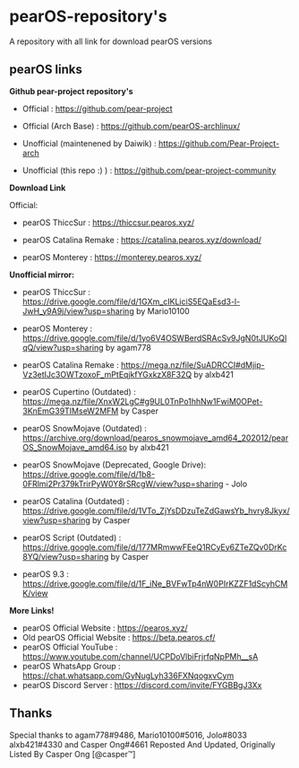 # pearOS-repository's
A repository with all link for download pearOS versions

## pearOS links

<strong> Github pear-project repository's </strong>

- Official : https://github.com/pear-project

- Official (Arch Base) : https://github.com/pearOS-archlinux/

- Unofficial (maintenened by Daiwik) : https://github.com/Pear-Project-arch

- Unofficial (this repo :) ) : https://github.com/pear-project-community

<strong> Download Link </strong>

Official:
- pearOS ThiccSur : https://thiccsur.pearos.xyz/

- pearOS Catalina Remake : https://catalina.pearos.xyz/download/

- pearOS Monterey : https://monterey.pearos.xyz/

<strong> Unofficial mirror: </strong>

- pearOS ThiccSur : https://drive.google.com/file/d/1GXm_cIKLiciS5EQaEsd3-l-JwH_y9A9j/view?usp=sharing by Mario10100

- pearOS Monterey : https://drive.google.com/file/d/1yo6V4OSWBerdSRAcSv9JgN0tJUKoQIqQ/view?usp=sharing by agam778

- pearOS Catalina Remake : https://mega.nz/file/SuADRCCI#dMjip-Vz3etIJc3OWTzoxoF_mPtEqjkfYGxkzX8F32Q by alxb421

- pearOS Cupertino (Outdated) : https://mega.nz/file/XnxW2LgC#g9UL0TnPo1hhNw1FwiM0OPet-3KnEmG39TIMseW2MFM by Casper

- pearOS SnowMojave (Outdated) : https://archive.org/download/pearos_snowmojave_amd64_202012/pearOS_SnowMojave_amd64.iso by alxb421

- pearOS SnowMojave (Deprecated, Google Drive): https://drive.google.com/file/d/1b8-0FRlmi2Pr379kTrirPyW0Y8rSRcgW/view?usp=sharing - Jolo

- pearOS Catalina (Outdated) : https://drive.google.com/file/d/1VTo_ZjYsDDzuTeZdGawsYb_hvry8Jkyx/view?usp=sharing by Casper

- pearOS Script (Outdated) : https://drive.google.com/file/d/177MRmwwFEeQ1RCyEy6ZTeZQv0DrKc8YQ/view?usp=sharing by Casper

- pearOS 9.3 : https://drive.google.com/file/d/1F_iNe_BVFwTp4nW0PIrKZZF1dScyhCMK/view

<strong> More Links! </strong>

- pearOS Official Website : https://pearos.xyz/
- Old pearOS Official Website : https://beta.pearos.cf/
- pearOS Official YouTube : https://www.youtube.com/channel/UCPDoVlbiFrjrfqNpPMh__sA
- pearOS WhatsApp Group : https://chat.whatsapp.com/GyNugLyh336FXNqogxvCym
- pearOS Discord Server : https://discord.com/invite/FYGBBgJ3Xx

## Thanks

Special thanks to agam778#9486, Mario10100#5016, Jolo#8033 alxb421#4330 and Casper Ong#4661
Reposted And Updated, Originally Listed By Casper Ong [@casper™] 

